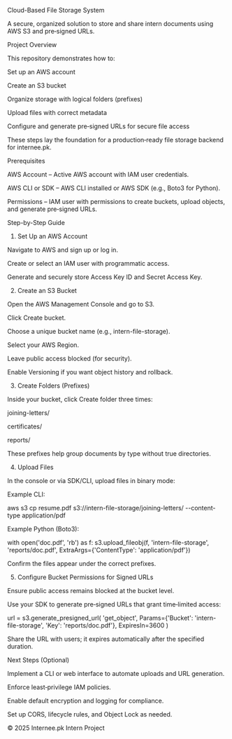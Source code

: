 Cloud-Based File Storage System

A secure, organized solution to store and share intern documents using AWS S3 and pre‑signed URLs.

Project Overview

This repository demonstrates how to:

Set up an AWS account

Create an S3 bucket

Organize storage with logical folders (prefixes)

Upload files with correct metadata

Configure and generate pre‑signed URLs for secure file access

These steps lay the foundation for a production‑ready file storage backend for internee.pk.

Prerequisites

AWS Account – Active AWS account with IAM user credentials.

AWS CLI or SDK – AWS CLI installed or AWS SDK (e.g., Boto3 for Python).

Permissions – IAM user with permissions to create buckets, upload objects, and generate pre‑signed URLs.

Step-by-Step Guide

1. Set Up an AWS Account

Navigate to AWS and sign up or log in.

Create or select an IAM user with programmatic access.

Generate and securely store Access Key ID and Secret Access Key.



2. Create an S3 Bucket

Open the AWS Management Console and go to S3.

Click Create bucket.

Choose a unique bucket name (e.g., intern-file-storage).

Select your AWS Region.

Leave public access blocked (for security).

Enable Versioning if you want object history and rollback.



3. Create Folders (Prefixes)

Inside your bucket, click Create folder three times:

joining-letters/

certificates/

reports/

These prefixes help group documents by type without true directories.



4. Upload Files

In the console or via SDK/CLI, upload files in binary mode:

Example CLI:

aws s3 cp resume.pdf s3://intern-file-storage/joining-letters/ --content-type application/pdf

Example Python (Boto3):

with open('doc.pdf', 'rb') as f:
    s3.upload_fileobj(f, 'intern-file-storage', 'reports/doc.pdf', ExtraArgs={'ContentType': 'application/pdf'})

Confirm the files appear under the correct prefixes.



5. Configure Bucket Permissions for Signed URLs

Ensure public access remains blocked at the bucket level.

Use your SDK to generate pre‑signed URLs that grant time‑limited access:

url = s3.generate_presigned_url(
    'get_object',
    Params={'Bucket': 'intern-file-storage', 'Key': 'reports/doc.pdf'},
    ExpiresIn=3600
)

Share the URL with users; it expires automatically after the specified duration.



Next Steps (Optional)

Implement a CLI or web interface to automate uploads and URL generation.

Enforce least‑privilege IAM policies.

Enable default encryption and logging for compliance.

Set up CORS, lifecycle rules, and Object Lock as needed.

© 2025 Internee.pk Intern Project
